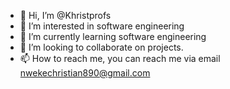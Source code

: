 - 👋 Hi, I’m @Khristprofs
- 👀 I’m interested in software engineering 
- 🌱 I’m currently learning software engineering 
- 💞️ I’m looking to collaborate on projects.
- 📫 How to reach me, you can reach me via email nwekechristian890@gmail.com

<!---
Khristprofs/Khristprofs is a ✨ special ✨ repository because its `README.md` (this file) appears on your GitHub profile.
You can click the Preview link to take a look at your changes.
--->
